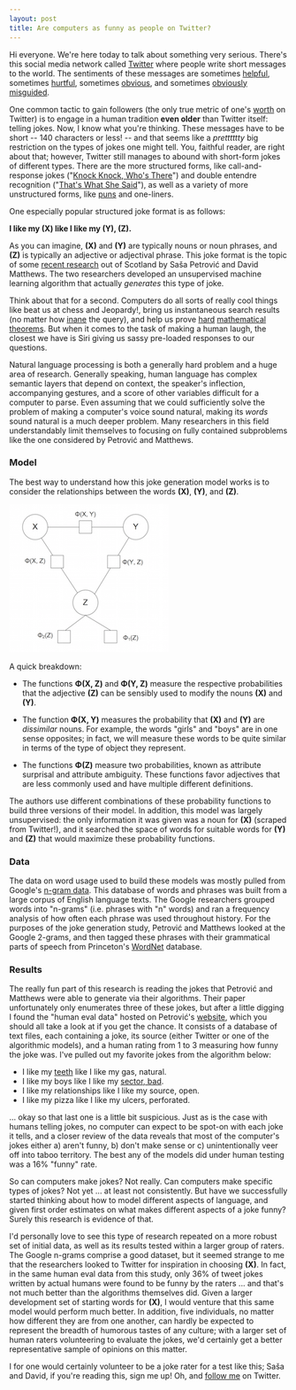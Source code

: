 ```yaml
---
layout: post
title: Are computers as funny as people on Twitter?
---
```


Hi everyone. We're here today to talk about something very serious. There's this social media network called [Twitter](http://twitter.com/) where people write short messages to the world. The sentiments of these messages are sometimes [helpful](https://twitter.com/Dr_Dakin/status/561107496266649600), sometimes [hurtful](https://twitter.com/YoMamaJabs/status/232930784942620672), sometimes [obvious](https://twitter.com/DeepLifeQuotes/status/649011600645488641), and sometimes [obviously misguided](https://twitter.com/realDonaldTrump/status/509814075787051008?ref_src=twsrc%5Etfw). 

<!--more--> 

One common tactic to gain followers (the only true metric of one's [worth](../images/My_Twitter.jpg) on Twitter) is to engage in a human tradition **even older** than Twitter itself: telling jokes. Now, I know what you're thinking. These messages have to be short -- 140 characters or less! -- and that seems like a *pretttttty* big restriction on the types of jokes one might tell. You, faithful reader, are right about that; however, Twitter still manages to abound with short-form jokes of different types. There are the more structured forms, like call-and-response jokes ("[Knock Knock, Who's There](https://twitter.com/MatthewLorXIII/status/650819676109312000)") and  double entendre recognition ("[That's What She Said](https://twitter.com/RebeccaHand1/status/650803550050762752)"), as well as a variety of more unstructured forms, like [puns](https://twitter.com/Darci0013/status/650046665215373312) and one-liners.

One especially popular structured joke format is as follows:

**I like my (X) like I like my (Y), (Z).**
	
As you can imagine, **(X)** and **(Y)** are typically nouns or noun phrases, and **(Z)** is typically an adjective or adjectival phrase. This joke format is the topic of some [recent research](http://homepages.inf.ed.ac.uk/s0894589/petrovic13unsupervised.pdf) out of Scotland by Saša Petrović and David Matthews. The two researchers developed an unsupervised machine learning algorithm that actually *generates* this type of joke.

Think about that for a second. Computers do all sorts of really cool things like beat us at chess and Jeopardy!, bring us instantaneous search results (no matter how [inane](http://i.telegraph.co.uk/multimedia/archive/01477/what-would-a_1477761a.jpg) the query), and help us prove [hard](http://arxiv.org/pdf/1201.0749v2.pdf) [mathematical](http://www.austms.org.au/Publ/ANZIAM/V48P2/pdf/2409.pdf) [theorems](http://annals.math.princeton.edu/wp-content/uploads/annals-v162-n3-p01.pdf). But when it comes to the task of making a human laugh, the closest we have is Siri giving us sassy pre-loaded responses to our questions.

Natural language processing is both a generally hard problem and a huge area of research. Generally speaking, human language has complex semantic layers that depend on context, the speaker's inflection, accompanying gestures, and a score of other variables difficult for a computer to parse. Even assuming that we could sufficiently solve the problem of making a computer's voice sound natural, making its *words* sound natural is a much deeper problem. Many researchers in this field understandably limit themselves to focusing on fully contained subproblems like the one considered by Petrović and Matthews.

### Model

The best way to understand how this joke generation model works is to consider the relationships between the words **(X)**, **(Y)**, and **(Z)**.

![XYZ](../images/XYZ.png)

A quick breakdown: 

- The functions **Φ(X, Z)** and **Φ(Y, Z)** measure the respective probabilities that the adjective **(Z)** can be sensibly used to modify the nouns **(X)** and **(Y)**.

- The function **Φ(X, Y)** measures the probability that **(X)** and **(Y)** are *dissimilar* nouns. For example, the words "girls" and "boys" are in one sense opposites; in fact, we will measure these words to be quite similar in terms of the type of object they represent. 

- The functions **Φ(Z)** measure two probabilities, known as attribute surprisal and attribute ambiguity. These functions favor adjectives that are less commonly used and have multiple different definitions.

The authors use different combinations of these probability functions to build three versions of their model. In addition, this model was largely unsupervised: the only information it was given was a noun for **(X)** (scraped from Twitter!), and it searched the space of words for suitable words for **(Y)** and **(Z)** that would maximize these probability functions. 

### Data

The data on word usage used to build these models was mostly pulled from Google's [n-gram data](https://books.google.com/ngrams). This database of words and phrases was built from a large corpus of English language texts. The Google researchers grouped words into "n-grams" (i.e. phrases with "n" words) and ran a frequency analysis of how often each phrase was used throughout history. For the purposes of the joke generation study, Petrović and Matthews looked at the Google 2-grams, and then tagged these phrases with their grammatical parts of speech from Princeton's [WordNet](https://wordnet.princeton.edu/) database. 

### Results

The really fun part of this research is reading the jokes that Petrović and Matthews were able to generate via their algorithms. Their paper unfortunately only enumerates three of these jokes, but after a little digging I found the "human eval data" hosted on Petrović's [website](http://homepages.inf.ed.ac.uk/s0894589/code.html), which you should all take a look at if you get the chance. It consists of a database of text files, each containing a joke, its source (either Twitter or one of the algorithmic models), and a human rating from 1 to 3 measuring how funny the joke was. I've pulled out my favorite jokes from the algorithm below: 

- I like my [teeth](http://www.interviewmagazine.com/files/2012/12/04/img-trinidad-james-1_162147234899.jpg) like I like my gas, natural.
- I like my boys like I like my [sector, bad](https://en.wikipedia.org/wiki/Bad_sector).
- I like my relationships like I like my source, open.
- I like my pizza like I like my ulcers, perforated.

... okay so that last one is a little bit suspicious. Just as is the case with humans telling jokes, no computer can expect to be spot-on with each joke it tells, and a closer review of the data reveals that most of the computer's jokes either a) aren't funny, b) don't make sense or c) unintentionally veer off into taboo territory. The best any of the models did under human testing was a 16% "funny" rate. 

So can computers make jokes? Not really. Can computers make specific types of jokes? Not yet ... at least not consistently. But have we successfully started thinking about how to model different aspects of language, and given first order estimates on what makes different aspects of a joke funny? Surely this research is evidence of that. 

I'd personally love to see this type of research repeated on a more robust set of initial data, as well as its results tested within a larger group of raters. The Google n-grams comprise a good dataset, but it seemed strange to me that the researchers looked to Twitter for inspiration in choosing **(X)**. In fact, in the same human eval data from this study, only 36% of tweet jokes written by actual humans were found to be funny by the raters ... and that's not much better than the algorithms themselves did. Given a larger development set of starting words for **(X)**, I would venture that this same model would perform much better. In addition, five individuals, no matter how different they are from one another, can hardly be expected to represent the breadth of humorous tastes of any culture; with a larger set of human raters volunteering to evaluate the jokes, we'd certainly get a better representative sample of opinions on this matter. 

I for one would certainly volunteer to be a joke rater for a test like this; Saša and David, if you're reading this, sign me up! Oh, and [follow me](https://twitter.com/intent/follow?screen_name=johngilling) on Twitter.